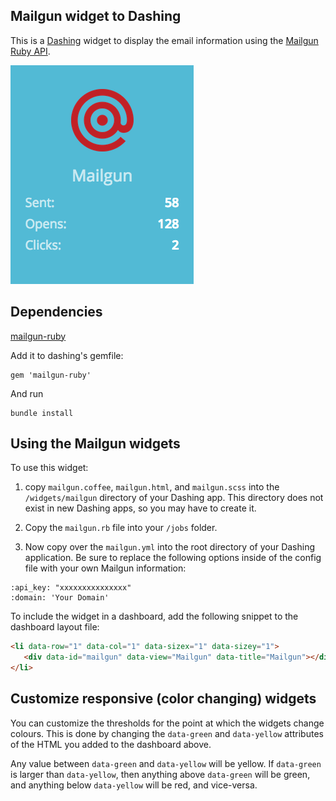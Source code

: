 ## Mailgun widget to Dashing

This is a [Dashing](http://shopify.github.com/dashing) widget to display the email
information using the [Mailgun Ruby API](https://github.com/mailgun/mailgun-ruby).

![](https://raw.githubusercontent.com/atatus/dashing-mailgun/master/preview.png)

## Dependencies

[mailgun-ruby](https://github.com/mailgun/mailgun-ruby)

Add it to dashing's gemfile:

```
gem 'mailgun-ruby'
```

And run

```
bundle install
```


## Using the Mailgun widgets

To use this widget:

1. copy `mailgun.coffee`, `mailgun.html`, and `mailgun.scss` into the `/widgets/mailgun` directory of your Dashing app. This directory does not exist in new Dashing apps, so you may have to create it.

2. Copy the `mailgun.rb` file into your `/jobs` folder.

3. Now copy over the `mailgun.yml` into the root directory of your Dashing application. Be sure to replace the following options inside of the config file with your own Mailgun information:

```
:api_key: "xxxxxxxxxxxxxxx"
:domain: 'Your Domain'
```

To include the widget in a dashboard, add the following snippet to the dashboard layout file:


```html
<li data-row="1" data-col="1" data-sizex="1" data-sizey="1">
   <div data-id="mailgun" data-view="Mailgun" data-title="Mailgun"></div>
</li>
```

## Customize responsive (color changing) widgets

You can customize the thresholds for the point at which the widgets change colours. This is done by changing the `data-green` and `data-yellow` attributes of the HTML you added to the dashboard above.

Any value between `data-green` and `data-yellow` will be yellow. If `data-green` is larger than `data-yellow`, then anything above `data-green` will be green, and anything below `data-yellow` will be red, and vice-versa.


